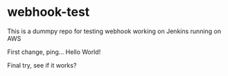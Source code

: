 # webhook-test

This is a dummpy repo for testing webhook working on Jenkins running on AWS

First change, ping... Hello World!

Final try, see if it works?
